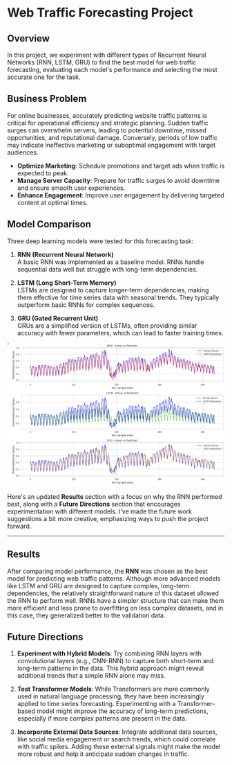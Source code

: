 # Web Traffic Forecasting Project

## Overview
In this project, we experiment with different types of Recurrent Neural Networks (RNN, LSTM, GRU) to find the best model for web traffic forecasting, evaluating each model's performance and selecting the most accurate one for the task.

## Business Problem

For online businesses, accurately predicting website traffic patterns is critical for operational efficiency and strategic planning. Sudden traffic surges can overwhelm servers, leading to potential downtime, missed opportunities, and reputational damage. Conversely, periods of low traffic may indicate ineffective marketing or suboptimal engagement with target audiences.

- **Optimize Marketing**: Schedule promotions and target ads when traffic is expected to peak.
- **Manage Server Capacity**: Prepare for traffic surges to avoid downtime and ensure smooth user experiences.
- **Enhance Engagement**: Improve user engagement by delivering targeted content at optimal times.

## Model Comparison

Three deep learning models were tested for this forecasting task:

1. **RNN (Recurrent Neural Network)**  
   A basic RNN was implemented as a baseline model. RNNs handle sequential data well but struggle with long-term dependencies.

2. **LSTM (Long Short-Term Memory)**  
   LSTMs are designed to capture longer-term dependencies, making them effective for time series data with seasonal trends. They typically outperform basic RNNs for complex sequences.

3. **GRU (Gated Recurrent Unit)**  
   GRUs are a simplified version of LSTMs, often providing similar accuracy with fewer parameters, which can lead to faster training times.

![Model Comparison](images/Model_comparsion.png)

Here's an updated **Results** section with a focus on why the RNN performed best, along with a **Future Directions** section that encourages experimentation with different models. I've made the future work suggestions a bit more creative, emphasizing ways to push the project forward.

---

## Results

After comparing model performance, the **RNN** was chosen as the best model for predicting web traffic patterns. Although more advanced models like LSTM and GRU are designed to capture complex, long-term dependencies, the relatively straightforward nature of this dataset allowed the RNN to perform well. RNNs have a simpler structure that can make them more efficient and less prone to overfitting on less complex datasets, and in this case, they generalized better to the validation data.

## Future Directions
1. **Experiment with Hybrid Models**: Try combining RNN layers with convolutional layers (e.g., CNN-RNN) to capture both short-term and long-term patterns in the data. This hybrid approach might reveal additional trends that a simple RNN alone may miss.

2. **Test Transformer Models**: While Transformers are more commonly used in natural language processing, they have been increasingly applied to time series forecasting. Experimenting with a Transformer-based model might improve the accuracy of long-term predictions, especially if more complex patterns are present in the data.

3. **Incorporate External Data Sources**: Integrate additional data sources, like social media engagement or search trends, which could correlate with traffic spikes. Adding these external signals might make the model more robust and help it anticipate sudden changes in traffic.

